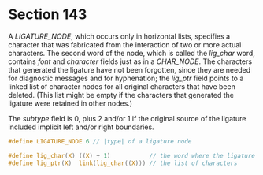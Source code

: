 # Section 143

A *LIGATURE_NODE*, which occurs only in horizontal lists, specifies a character that was fabricated from the interaction of two or more actual characters.
The second word of the node, which is called the *lig_char* word, contains *font* and *character* fields just as in a *CHAR_NODE*.
The characters that generated the ligature have not been forgotten, since they are needed for diagnostic messages and for hyphenation; the *lig_ptr* field points to a linked list of character nodes for all original characters that have been deleted.
(This list might be empty if the characters that generated the ligature were retained in other nodes.)

The *subtype* field is 0, plus 2 and/or 1 if the original source of the ligature included implicit left and/or right boundaries.

```c include/constants.h
#define LIGATURE_NODE 6 // |type| of a ligature node
```

```c include/datastructures.h
#define lig_char(X) ((X) + 1)           // the word where the ligature is to be found
#define lig_ptr(X)  link(lig_char((X))) // the list of characters
```

